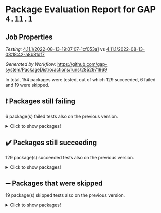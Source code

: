 # Package Evaluation Report for GAP `4.11.1`

## Job Properties

*Testing:* [4.11.1/2022-08-13-19:07:07-1cf053a1](https://github.com/gap-system/PackageDistro/blob/data/reports/4.11.1/2022-08-13-19:07:07-1cf053a1) vs [4.11.1/2022-08-13-03:18:42-a8b81df7](https://github.com/gap-system/PackageDistro/blob/data/reports/4.11.1/2022-08-13-03:18:42-a8b81df7)

*Generated by Workflow:* https://github.com/gap-system/PackageDistro/actions/runs/2852971969

In total, 154 packages were tested, out of which 129 succeeded, 6 failed and 19 were skipped.

## :exclamation: Packages still failing

6 package(s) failed tests also on the previous version.
<details><summary>Click to show packages!</summary>

- francy 1.2.4 [(failure)](https://github.com/gap-system/PackageDistro/runs/7821170433?check_suite_focus=true)
- hap 1.46 [(failure)](https://github.com/gap-system/PackageDistro/runs/7821170791?check_suite_focus=true)
- packagemanager 1.2 [(failure)](https://github.com/gap-system/PackageDistro/runs/7821171728?check_suite_focus=true)
- recog 1.3.2 [(failure)](https://github.com/gap-system/PackageDistro/runs/7821172097?check_suite_focus=true)
- semigroups 5.0.2 [(failure)](https://github.com/gap-system/PackageDistro/runs/7821172272?check_suite_focus=true)
- standardff 0.9.3 [(failure)](https://github.com/gap-system/PackageDistro/runs/7821172543?check_suite_focus=true)
</details>

## :heavy_check_mark: Packages still succeeding

129 package(s) succeeded tests also on the previous version.
<details><summary>Click to show packages!</summary>

- ace 5.5 [(success)](https://github.com/gap-system/PackageDistro/runs/7821169013?check_suite_focus=true)
- aclib 1.3.2 [(success)](https://github.com/gap-system/PackageDistro/runs/7821169039?check_suite_focus=true)
- agt 0.2 [(success)](https://github.com/gap-system/PackageDistro/runs/7821169057?check_suite_focus=true)
- alnuth 3.2.1 [(success)](https://github.com/gap-system/PackageDistro/runs/7821169076?check_suite_focus=true)
- anupq 3.2.6 [(success)](https://github.com/gap-system/PackageDistro/runs/7821169100?check_suite_focus=true)
- atlasrep 2.1.4 [(success)](https://github.com/gap-system/PackageDistro/runs/7821169120?check_suite_focus=true)
- autodoc 2022.07.10 [(success)](https://github.com/gap-system/PackageDistro/runs/7821169140?check_suite_focus=true)
- automata 1.15 [(success)](https://github.com/gap-system/PackageDistro/runs/7821169168?check_suite_focus=true)
- automgrp 1.3.2 [(success)](https://github.com/gap-system/PackageDistro/runs/7821169200?check_suite_focus=true)
- autpgrp 1.11 [(success)](https://github.com/gap-system/PackageDistro/runs/7821169231?check_suite_focus=true)
- cap 2022.08-02 [(success)](https://github.com/gap-system/PackageDistro/runs/7821169266?check_suite_focus=true)
- caratinterface 2.3.4 [(success)](https://github.com/gap-system/PackageDistro/runs/7821169328?check_suite_focus=true)
- cddinterface 2022.08.11 [(success)](https://github.com/gap-system/PackageDistro/runs/7821169360?check_suite_focus=true)
- circle 1.6.5 [(success)](https://github.com/gap-system/PackageDistro/runs/7821169390?check_suite_focus=true)
- classicpres 1.22 [(success)](https://github.com/gap-system/PackageDistro/runs/7821169451?check_suite_focus=true)
- cohomolo 1.6.10 [(success)](https://github.com/gap-system/PackageDistro/runs/7821169509?check_suite_focus=true)
- congruence 1.2.4 [(success)](https://github.com/gap-system/PackageDistro/runs/7821169555?check_suite_focus=true)
- corelg 1.56 [(success)](https://github.com/gap-system/PackageDistro/runs/7821169614?check_suite_focus=true)
- crime 1.6 [(success)](https://github.com/gap-system/PackageDistro/runs/7821169672?check_suite_focus=true)
- crisp 1.4.5 [(success)](https://github.com/gap-system/PackageDistro/runs/7821169717?check_suite_focus=true)
- crypting 0.10 [(success)](https://github.com/gap-system/PackageDistro/runs/7821169753?check_suite_focus=true)
- cryst 4.1.25 [(success)](https://github.com/gap-system/PackageDistro/runs/7821169784?check_suite_focus=true)
- crystcat 1.1.10 [(success)](https://github.com/gap-system/PackageDistro/runs/7821169812?check_suite_focus=true)
- ctbllib 1.3.4 [(success)](https://github.com/gap-system/PackageDistro/runs/7821169838?check_suite_focus=true)
- cubefree 1.19 [(success)](https://github.com/gap-system/PackageDistro/runs/7821169869?check_suite_focus=true)
- curlinterface 2.2.2 [(success)](https://github.com/gap-system/PackageDistro/runs/7821169890?check_suite_focus=true)
- cvec 2.7.6 [(success)](https://github.com/gap-system/PackageDistro/runs/7821169921?check_suite_focus=true)
- datastructures 0.2.7 [(success)](https://github.com/gap-system/PackageDistro/runs/7821169954?check_suite_focus=true)
- deepthought 1.0.5 [(success)](https://github.com/gap-system/PackageDistro/runs/7821169979?check_suite_focus=true)
- design 1.7 [(success)](https://github.com/gap-system/PackageDistro/runs/7821170018?check_suite_focus=true)
- difsets 2.3.1 [(success)](https://github.com/gap-system/PackageDistro/runs/7821170050?check_suite_focus=true)
- digraphs 1.5.3 [(success)](https://github.com/gap-system/PackageDistro/runs/7821170080?check_suite_focus=true)
- edim 1.3.5 [(success)](https://github.com/gap-system/PackageDistro/runs/7821170120?check_suite_focus=true)
- example 4.3.2 [(success)](https://github.com/gap-system/PackageDistro/runs/7821170173?check_suite_focus=true)
- factint 1.6.3 [(success)](https://github.com/gap-system/PackageDistro/runs/7821170194?check_suite_focus=true)
- ferret 1.0.8 [(success)](https://github.com/gap-system/PackageDistro/runs/7821170224?check_suite_focus=true)
- fga 1.4.0 [(success)](https://github.com/gap-system/PackageDistro/runs/7821170266?check_suite_focus=true)
- fining 1.5 [(success)](https://github.com/gap-system/PackageDistro/runs/7821170285?check_suite_focus=true)
- float 1.0.3 [(success)](https://github.com/gap-system/PackageDistro/runs/7821170307?check_suite_focus=true)
- format 1.4.3 [(success)](https://github.com/gap-system/PackageDistro/runs/7821170330?check_suite_focus=true)
- forms 1.2.8 [(success)](https://github.com/gap-system/PackageDistro/runs/7821170353?check_suite_focus=true)
- fplsa 1.2.5 [(success)](https://github.com/gap-system/PackageDistro/runs/7821170372?check_suite_focus=true)
- fr 2.4.10 [(success)](https://github.com/gap-system/PackageDistro/runs/7821170403?check_suite_focus=true)
- fwtree 1.3 [(success)](https://github.com/gap-system/PackageDistro/runs/7821170454?check_suite_focus=true)
- gbnp 1.0.5 [(success)](https://github.com/gap-system/PackageDistro/runs/7821170490?check_suite_focus=true)
- generalizedmorphismsforcap 2022.05-01 [(success)](https://github.com/gap-system/PackageDistro/runs/7821170532?check_suite_focus=true)
- genss 1.6.7 [(success)](https://github.com/gap-system/PackageDistro/runs/7821170553?check_suite_focus=true)
- gradedringforhomalg 2022.07-01 [(success)](https://github.com/gap-system/PackageDistro/runs/7821170589?check_suite_focus=true)
- grape 4.8.5 [(success)](https://github.com/gap-system/PackageDistro/runs/7821170625?check_suite_focus=true)
- groupoids 1.71 [(success)](https://github.com/gap-system/PackageDistro/runs/7821170666?check_suite_focus=true)
- grpconst 2.6.2 [(success)](https://github.com/gap-system/PackageDistro/runs/7821170694?check_suite_focus=true)
- guarana 0.96.3 [(success)](https://github.com/gap-system/PackageDistro/runs/7821170727?check_suite_focus=true)
- guava 3.16 [(success)](https://github.com/gap-system/PackageDistro/runs/7821170762?check_suite_focus=true)
- hapcryst 0.1.15 [(success)](https://github.com/gap-system/PackageDistro/runs/7821170816?check_suite_focus=true)
- hecke 1.5.3 [(success)](https://github.com/gap-system/PackageDistro/runs/7821170837?check_suite_focus=true)
- help 3.5 [(success)](https://github.com/gap-system/PackageDistro/runs/7821170864?check_suite_focus=true)
- idrel 2.44 [(success)](https://github.com/gap-system/PackageDistro/runs/7821170887?check_suite_focus=true)
- images 1.3.1 [(success)](https://github.com/gap-system/PackageDistro/runs/7821170913?check_suite_focus=true)
- intpic 0.3.0 [(success)](https://github.com/gap-system/PackageDistro/runs/7821170932?check_suite_focus=true)
- io 4.7.2 [(success)](https://github.com/gap-system/PackageDistro/runs/7821170945?check_suite_focus=true)
- irredsol 1.4.3 [(success)](https://github.com/gap-system/PackageDistro/runs/7821170962?check_suite_focus=true)
- json 2.1.0 [(success)](https://github.com/gap-system/PackageDistro/runs/7821170977?check_suite_focus=true)
- jupyterkernel 1.4.1 [(success)](https://github.com/gap-system/PackageDistro/runs/7821170996?check_suite_focus=true)
- jupyterviz 1.5.1 [(success)](https://github.com/gap-system/PackageDistro/runs/7821171014?check_suite_focus=true)
- kan 1.34 [(success)](https://github.com/gap-system/PackageDistro/runs/7821171054?check_suite_focus=true)
- kbmag 1.5.9 [(success)](https://github.com/gap-system/PackageDistro/runs/7821171073?check_suite_focus=true)
- laguna 3.9.5 [(success)](https://github.com/gap-system/PackageDistro/runs/7821171090?check_suite_focus=true)
- liealgdb 2.2.1 [(success)](https://github.com/gap-system/PackageDistro/runs/7821171112?check_suite_focus=true)
- liepring 2.7 [(success)](https://github.com/gap-system/PackageDistro/runs/7821171128?check_suite_focus=true)
- liering 2.4.2 [(success)](https://github.com/gap-system/PackageDistro/runs/7821171152?check_suite_focus=true)
- linearalgebraforcap 2022.08-01 [(success)](https://github.com/gap-system/PackageDistro/runs/7821171209?check_suite_focus=true)
- loops 3.4.2 [(success)](https://github.com/gap-system/PackageDistro/runs/7821171243?check_suite_focus=true)
- lpres 1.0.3 [(success)](https://github.com/gap-system/PackageDistro/runs/7821171264?check_suite_focus=true)
- majoranaalgebras 1.4 [(success)](https://github.com/gap-system/PackageDistro/runs/7821171288?check_suite_focus=true)
- mapclass 1.4.5 [(success)](https://github.com/gap-system/PackageDistro/runs/7821171304?check_suite_focus=true)
- matgrp 0.64 [(success)](https://github.com/gap-system/PackageDistro/runs/7821171351?check_suite_focus=true)
- modisom 2.5.3 [(success)](https://github.com/gap-system/PackageDistro/runs/7821171375?check_suite_focus=true)
- modulepresentationsforcap 2022.08-01 [(success)](https://github.com/gap-system/PackageDistro/runs/7821171395?check_suite_focus=true)
- monoidalcategories 2022.08-02 [(success)](https://github.com/gap-system/PackageDistro/runs/7821171417?check_suite_focus=true)
- nconvex 2020.11-04 [(success)](https://github.com/gap-system/PackageDistro/runs/7821171445?check_suite_focus=true)
- nilmat 1.4.2 [(success)](https://github.com/gap-system/PackageDistro/runs/7821171478?check_suite_focus=true)
- nock 1.5 [(success)](https://github.com/gap-system/PackageDistro/runs/7821171495?check_suite_focus=true)
- normalizinterface 1.3.4 [(success)](https://github.com/gap-system/PackageDistro/runs/7821171522?check_suite_focus=true)
- nq 2.5.8 [(success)](https://github.com/gap-system/PackageDistro/runs/7821171563?check_suite_focus=true)
- numericalsgps 1.3.1 [(success)](https://github.com/gap-system/PackageDistro/runs/7821171600?check_suite_focus=true)
- openmath 11.5.1 [(success)](https://github.com/gap-system/PackageDistro/runs/7821171635?check_suite_focus=true)
- orb 4.8.5 [(success)](https://github.com/gap-system/PackageDistro/runs/7821171678?check_suite_focus=true)
- patternclass 2.4.2 [(success)](https://github.com/gap-system/PackageDistro/runs/7821171781?check_suite_focus=true)
- permut 2.0.4 [(success)](https://github.com/gap-system/PackageDistro/runs/7821171832?check_suite_focus=true)
- polenta 1.3.10 [(success)](https://github.com/gap-system/PackageDistro/runs/7821171865?check_suite_focus=true)
- polymaking 0.8.6 [(success)](https://github.com/gap-system/PackageDistro/runs/7821171905?check_suite_focus=true)
- primgrp 3.4.2 [(success)](https://github.com/gap-system/PackageDistro/runs/7821171933?check_suite_focus=true)
- profiling 2.5.0 [(success)](https://github.com/gap-system/PackageDistro/runs/7821171950?check_suite_focus=true)
- qpa 1.34 [(success)](https://github.com/gap-system/PackageDistro/runs/7821171984?check_suite_focus=true)
- quagroup 1.8.3 [(success)](https://github.com/gap-system/PackageDistro/runs/7821172010?check_suite_focus=true)
- radiroot 2.9 [(success)](https://github.com/gap-system/PackageDistro/runs/7821172029?check_suite_focus=true)
- rcwa 4.7.0 [(success)](https://github.com/gap-system/PackageDistro/runs/7821172049?check_suite_focus=true)
- rds 1.8 [(success)](https://github.com/gap-system/PackageDistro/runs/7821172072?check_suite_focus=true)
- repndecomp 1.2.1 [(success)](https://github.com/gap-system/PackageDistro/runs/7821172121?check_suite_focus=true)
- repsn 3.1.0 [(success)](https://github.com/gap-system/PackageDistro/runs/7821172151?check_suite_focus=true)
- resclasses 4.7.3 [(success)](https://github.com/gap-system/PackageDistro/runs/7821172184?check_suite_focus=true)
- scscp 2.3.1 [(success)](https://github.com/gap-system/PackageDistro/runs/7821172234?check_suite_focus=true)
- sglppow 2.2 [(success)](https://github.com/gap-system/PackageDistro/runs/7821172307?check_suite_focus=true)
- sgpviz 0.999.5 [(success)](https://github.com/gap-system/PackageDistro/runs/7821172331?check_suite_focus=true)
- simpcomp 2.1.14 [(success)](https://github.com/gap-system/PackageDistro/runs/7821172362?check_suite_focus=true)
- singular 2020.12.18 [(success)](https://github.com/gap-system/PackageDistro/runs/7821172380?check_suite_focus=true)
- sla 1.5.3 [(success)](https://github.com/gap-system/PackageDistro/runs/7821172402?check_suite_focus=true)
- smallgrp 1.5 [(success)](https://github.com/gap-system/PackageDistro/runs/7821172426?check_suite_focus=true)
- smallsemi 0.6.13 [(success)](https://github.com/gap-system/PackageDistro/runs/7821172445?check_suite_focus=true)
- sonata 2.9.4 [(success)](https://github.com/gap-system/PackageDistro/runs/7821172461?check_suite_focus=true)
- sophus 1.27 [(success)](https://github.com/gap-system/PackageDistro/runs/7821172487?check_suite_focus=true)
- spinsym 1.5.2 [(success)](https://github.com/gap-system/PackageDistro/runs/7821172512?check_suite_focus=true)
- symbcompcc 1.3.2 [(success)](https://github.com/gap-system/PackageDistro/runs/7821172579?check_suite_focus=true)
- thelma 1.3 [(success)](https://github.com/gap-system/PackageDistro/runs/7821172601?check_suite_focus=true)
- tomlib 1.2.9 [(success)](https://github.com/gap-system/PackageDistro/runs/7821172632?check_suite_focus=true)
- toric 1.9.5 [(success)](https://github.com/gap-system/PackageDistro/runs/7821172656?check_suite_focus=true)
- toricvarieties 2022.07.13 [(success)](https://github.com/gap-system/PackageDistro/runs/7821172696?check_suite_focus=true)
- transgrp 3.6.3 [(success)](https://github.com/gap-system/PackageDistro/runs/7821172731?check_suite_focus=true)
- ugaly 4.0.3 [(success)](https://github.com/gap-system/PackageDistro/runs/7821172767?check_suite_focus=true)
- unipot 1.5 [(success)](https://github.com/gap-system/PackageDistro/runs/7821172806?check_suite_focus=true)
- unitlib 4.1.0 [(success)](https://github.com/gap-system/PackageDistro/runs/7821172833?check_suite_focus=true)
- utils 0.76 [(success)](https://github.com/gap-system/PackageDistro/runs/7821172861?check_suite_focus=true)
- uuid 0.7 [(success)](https://github.com/gap-system/PackageDistro/runs/7821172894?check_suite_focus=true)
- walrus 0.9991 [(success)](https://github.com/gap-system/PackageDistro/runs/7821172924?check_suite_focus=true)
- wedderga 4.10.2 [(success)](https://github.com/gap-system/PackageDistro/runs/7821172949?check_suite_focus=true)
- xmod 2.88 [(success)](https://github.com/gap-system/PackageDistro/runs/7821172983?check_suite_focus=true)
- xmodalg 1.22 [(success)](https://github.com/gap-system/PackageDistro/runs/7821173012?check_suite_focus=true)
- yangbaxter 0.10.0 [(success)](https://github.com/gap-system/PackageDistro/runs/7821173034?check_suite_focus=true)
- zeromqinterface 0.14 [(success)](https://github.com/gap-system/PackageDistro/runs/7821173064?check_suite_focus=true)
</details>

## :heavy_minus_sign: Packages that were skipped

19 package(s) skipped tests also on the previous version.
<details><summary>Click to show packages!</summary>

- 4ti2interface 2022.03-01 [(skipped)](https://github.com/gap-system/PackageDistro/runs/7821116801?check_suite_focus=true)
- browse 1.8.14 [(skipped)](https://github.com/gap-system/PackageDistro/runs/7821116801?check_suite_focus=true)
- examplesforhomalg 2022.03-01 [(skipped)](https://github.com/gap-system/PackageDistro/runs/7821116801?check_suite_focus=true)
- gapdoc 1.6.5 [(skipped)](https://github.com/gap-system/PackageDistro/runs/7821116801?check_suite_focus=true)
- gauss 2022.03-01 [(skipped)](https://github.com/gap-system/PackageDistro/runs/7821116801?check_suite_focus=true)
- gaussforhomalg 2022.06-01 [(skipped)](https://github.com/gap-system/PackageDistro/runs/7821116801?check_suite_focus=true)
- gradedmodules 2022.03-01 [(skipped)](https://github.com/gap-system/PackageDistro/runs/7821116801?check_suite_focus=true)
- homalg 2022.03-01 [(skipped)](https://github.com/gap-system/PackageDistro/runs/7821116801?check_suite_focus=true)
- homalgtocas 2022.07-01 [(skipped)](https://github.com/gap-system/PackageDistro/runs/7821116801?check_suite_focus=true)
- io_forhomalg 2022.03-01 [(skipped)](https://github.com/gap-system/PackageDistro/runs/7821116801?check_suite_focus=true)
- itc 1.5.1 [(skipped)](https://github.com/gap-system/PackageDistro/runs/7821116801?check_suite_focus=true)
- localizeringforhomalg 2022.03-01 [(skipped)](https://github.com/gap-system/PackageDistro/runs/7821116801?check_suite_focus=true)
- matricesforhomalg 2022.06-01 [(skipped)](https://github.com/gap-system/PackageDistro/runs/7821116801?check_suite_focus=true)
- modules 2022.03-01 [(skipped)](https://github.com/gap-system/PackageDistro/runs/7821116801?check_suite_focus=true)
- polycyclic 2.16 [(skipped)](https://github.com/gap-system/PackageDistro/runs/7821116801?check_suite_focus=true)
- ringsforhomalg 2022.07-01 [(skipped)](https://github.com/gap-system/PackageDistro/runs/7821116801?check_suite_focus=true)
- sco 2022.03-01 [(skipped)](https://github.com/gap-system/PackageDistro/runs/7821116801?check_suite_focus=true)
- toolsforhomalg 2022.05-01 [(skipped)](https://github.com/gap-system/PackageDistro/runs/7821116801?check_suite_focus=true)
- xgap 4.31 [(skipped)](https://github.com/gap-system/PackageDistro/runs/7821116801?check_suite_focus=true)
</details>

